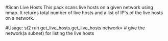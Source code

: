 #Scan Live Hosts
This pack scans live hosts on a given network using nmap. It returns total number of live hosts and a list of IP's of the live hosts on a network.

#Usage:
st2 run get_live_hosts.get_live_hosts network= # give the network(a subnet) for listing the live hosts
